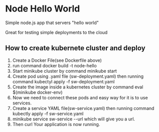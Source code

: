 # Node Hello World

Simple node.js app that servers "hello world"

Great for testing simple deployments to the cloud

## How to create kubernete cluster and deploy
1. Create a Docker File(see Dockerfile above)
2. run command docker build -t node-hello
3. Start minikube cluster by command minikube start
4. Create pod using .yaml file (sw-deployment.yaml) then running command kubectyl apply -f sw-deployment.yaml
5. Create the image inside a kubernetes cluster by command eval $(minikube docker-env)
6. Now we need to connect these pods and easy way for it is to use services.
7. Create a service YAML file(sw-service.yaml) then running command kubectly apply -f sw-service.yaml
8. minikube service sw-service --url which will give you a url.
9. Then curl <url> Your application is now running.
